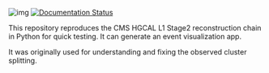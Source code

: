 
![img](https://img.shields.io/github/license/bfonta/bye_splits.svg "license") 
[![Documentation Status](https://readthedocs.org/projects/bye-splits/badge/?version=latest)](https://bye-splits.readthedocs.io/en/latest/?badge=latest)

This repository reproduces the CMS HGCAL L1 Stage2 reconstruction chain in Python for quick testing. It can generate an event visualization app. 

It was originally used for understanding and fixing the observed cluster splitting.
